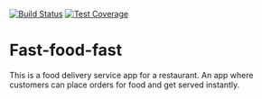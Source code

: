 [![Build Status](https://travis-ci.org/billkabanga/fast-food-fast-react.svg?branch=ch-travis-163726626)](https://travis-ci.org/billkabanga/fast-food-fast-react)
[![Test Coverage](https://api.codeclimate.com/v1/badges/69d8a89b64658e9845a0/test_coverage)](https://codeclimate.com/github/billkabanga/fast-food-fast-react/test_coverage)

# Fast-food-fast
This is a food delivery service app for a restaurant. An app where customers can place orders for food and get served instantly.